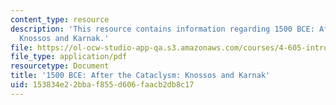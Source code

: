 ```yaml
---
content_type: resource
description: 'This resource contains information regarding 1500 BCE: After the Cataclysm:
  Knossos and Karnak.'
file: https://ol-ocw-studio-app-qa.s3.amazonaws.com/courses/4-605-introduction-to-the-history-and-theory-of-architecture-spring-2012/153834e22bbaf855d606faacb2db8c17_MIT4_605S12_lec07.pdf
file_type: application/pdf
resourcetype: Document
title: '1500 BCE: After the Cataclysm: Knossos and Karnak'
uid: 153834e2-2bba-f855-d606-faacb2db8c17
---
```

